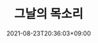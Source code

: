 ---
upper_message: 2020년 8월 17일 - 11월 27일
title: 그날의 목소리
sub_title: 故김학순 공개증언 30주년 기념전시(편집)
date: 2021-08-23T20:36:03+09:00
image: /images/slides/slide-005.png
button_name: 전시소개 보기
button_url: /exhibitions/ex-01/
weight: 1
---